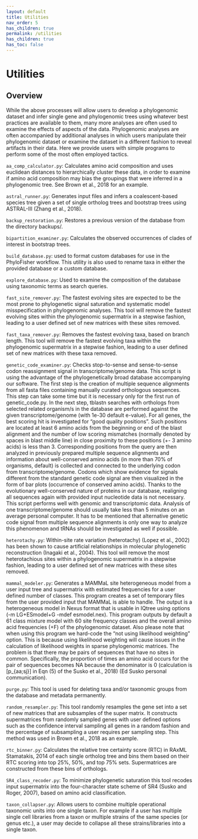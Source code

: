 ```yaml
---
layout: default
title: Utilities
nav_order: 5
has_children: true
permalink: /utilities
has_children: true
has_toc: false
---
```


# Utilities
## Overview
While the above processes will allow users to develop a phylogenomic dataset and infer single gene and phylogenomic trees using whatever best practices are available to them, many more analyses are often used to examine the effects of aspects of the data. Phylogenomic analyses are often accompanied by additional analyses in which users manipulate their phylogenomic dataset or examine the dataset in a different fashion to reveal artifacts in their data. Here we provide users with simple programs to perform some of the most often employed tactics.

`aa_comp_calculator.py`: Calculates amino acid composition and uses euclidean distances to hierarchically cluster these data, in order to examine if amino acid composition may bias the groupings that were inferred in a phylogenomic tree. See Brown et al., 2018 for an example.

`astral_runner.py`: Generates input files and infers a coalescent-based species tree given a set of single ortholog trees and bootstrap trees using ASTRAL-III (Zhang et al., 2018).

`backup_restoration.py`: Restores a previous version of the database from the directory backups/.

`bipartition_examiner.py`: Calculates the observed occurrences of clades of interest in bootstrap trees.

`build_database.py`: used to format custom databases for use in the PhyloFisher workflow. This utility is also used to rename taxa in either the provided database or a custom database.

`explore_database.py`: Used to examine the composition of the database using taxonomic terms as search queries.

`fast_site_remover.py`: The fastest evolving sites are expected to be the most prone to phylogenetic signal saturation and systematic model misspecification in phylogenomic analyses. This tool will remove the fastest evolving sites within the phylogenomic supermatrix in a stepwise fashion, leading to a user defined set of new matrices with these sites removed.

`fast_taxa_remover.py`: Removes the fastest evolving taxa, based on branch length. This tool will remove the fastest evolving taxa within the phylogenomic supermatrix in a stepwise fashion, leading to a user defined set of new matrices with these taxa removed.

`genetic_code_examiner.py`: Checks stop-to-sense and sense-to-sense codon reassignment signal in transcriptome/genome data. This script is using the advantage of the phylogenetically broad database accompanying our software. The first step is the creation of multiple sequence alignments from all fasta files containing manually curated orthologous sequences. This step can take some time but it is necessary only for the first run of genetic_code.py. In the next step, tblastn searches with orthologs from selected related organism/s in the database are performed against the given transcriptome/genome (with 1e-30 default e-value). For all genes, the best scoring hit is investigated for “good quality positions”. Such positions are located at least 6 amino acids from the beginning or end of the blast alignment and the number of low scoring mismatches (normally denoted by spaces in blast middle line) in close proximity to these positions (+- 3 amino acids) is less than 3. Corresponding positions from the query are then analyzed in previously prepared multiple sequence alignments and information about
well-conserved amino acids (in more than 70% of organisms, default) is collected and connected to the underlying codon from transcriptome/genome. Codons which show evidence for signals different from the standard genetic code signal are then visualized in the form of bar plots (occurrence of conserved amino acids). Thanks to the evolutionary well-conserved nature of proteins in our database, realigning all sequences again with provided input nucleotide data is not necessary. This script performs well with
genomic and transcriptomic data. Analysis of one transcriptome/genome should usually take less than 5 minutes on an average personal computer. It has to be mentioned that alternative genetic code signal from multiple sequence alignments is only one way to analyze this phenomenon and tRNAs should be investigated as well if possible.

`heterotachy.py`: Within-site rate variation (heterotachy) (Lopez et al., 2002) has been shown to cause artificial relationships in molecular phylogenetic reconstruction (Inagaki et al., 2004). This tool will remove the most heterotachious sites within a phylogenomic supermatrix in a stepwise fashion, leading to a user defined set of new matrices with these sites removed.

`mammal_modeler.py`: Generates a MAMMaL site heterogeneous model from a user input tree and
supermatrix with estimated frequencies for a user defined number of classes. This program creates a set of temporary files from the user provided input that MAMMaL is able to handle. The output is a heterogeneous model in Nexus format that is usable in IQtree using options (-m LG+ESmodel+G -mdef esmodel.nex). This program outputs by default a 61 class mixture model with 60 site frequency classes and the overall amino acid frequencies (+F) of the phylogenomic dataset. Also please note that when using this program we hard-code the “not using likelihood weighting” option. This is because using likelihood weighting will cause issues in the calculation of likelihood weights in sparse phylogenomic matrices. The problem is that there may be pairs of sequences that have no sites in common. Specifically, the proportion of times an amino acid occurs for the pair of sequences becomes NA because the denominator is 0 (calculation is [p_{aa;sj}] in Eqn (5) of the Susko et al., 2018) (Ed Susko personal communication).

`purge.py`: This tool is used for deleting taxa and/or taxonomic groups from the database and metadata permanently.

`random_resampler.py`: This tool randomly resamples the gene set into a set of new matrices that are subsamples of the super matrix. It constructs supermatrices from randomly sampled genes with user defined options such as the confidence interval sampling all genes in a random fashion and the percentage of subsampling a user requires per sampling step. This method was used in Brown et al., 2018 as an example.

`rtc_binner.py`: Calculates the relative tree certainty score (RTC) in RAxML Stamatakis, 2014 of each single ortholog tree and bins them based on their RTC scoring into top 25%, 50%, and top 75% sets. Supermatrices are constructed from these bins of orthologs.

`SR4_class_recoder.py`: To minimize phylogenetic saturation this tool recodes input supermatrix into the four-character state scheme of SR4 (Susko and Roger, 2007), based on amino acid classification.

`taxon_collapser.py`: Allows users to combine multiple operational taxonomic units into one single taxon. For example if a user has multiple single cell libraries from a taxon or multiple strains of the same species (or genus etc.), a user may decide to collapse all these strains/libraries into a single taxon.